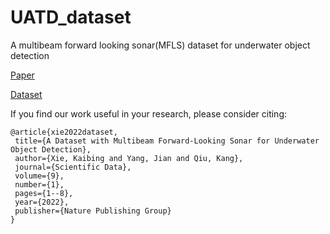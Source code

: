 # UATD_dataset
 A multibeam forward looking sonar(MFLS) dataset for underwater object detection
 
 [Paper](https://doi.org/10.1038/s41597-022-01854-w)
 
 [Dataset](https://doi.org/10.6084/m9.figshare.21331143.v3)
 
 If you find our work useful in your research, please consider citing:
 ```
 @article{xie2022dataset,
  title={A Dataset with Multibeam Forward-Looking Sonar for Underwater Object Detection},
  author={Xie, Kaibing and Yang, Jian and Qiu, Kang},
  journal={Scientific Data},
  volume={9},
  number={1},
  pages={1--8},
  year={2022},
  publisher={Nature Publishing Group}
}
```
